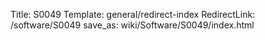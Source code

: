 Title: S0049
Template: general/redirect-index
RedirectLink: /software/S0049
save_as: wiki/Software/S0049/index.html